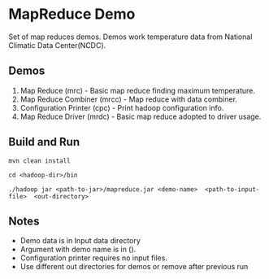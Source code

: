 # MapReduce Demo

Set of map reduces demos. Demos work temperature data from National Climatic Data Center(NCDC).


## Demos

1. Map Reduce (mrc) - Basic map reduce finding maximum temperature.
2. Map Reduce Combiner (mrcc) - Map reduce with data combiner.
3. Configuration Printer (cpc) - Print hadoop configuration info.
4. Map Reduce Driver (mrdc) - Basic map reduce adopted to driver usage.


## Build and Run
```
mvn clean install

cd <hadoop-dir>/bin

./hadoop jar <path-to-jar>/mapreduce.jar <demo-name>  <path-to-input-file>  <out-directory>
```

## Notes

- Demo data is in Input data directory
- Argument with demo name is in ().
- Configuration printer requires no input files.
- Use different out directories for demos or remove  after previous run
